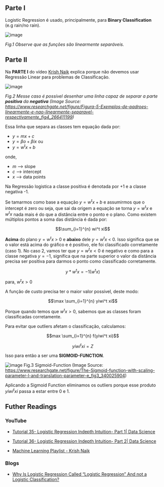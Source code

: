 ## Parte I
Logistic Regression é usado, principalmente, para **Binary Classification** (e.g rain/no rain).

![image](https://github.com/user-attachments/assets/8de06392-f58b-4e4e-af65-4a22ac4b75d5)

_Fig.1 Observe que as funções são linearmente separáveis._
## Parte II
Na **PARTE I** do vídeo [Krish Naik](https://www.youtube.com/watch?v=uFfsSgQgerw) explica porque não devemos usar Regressão Linear para problemas de Classificação.

![image](https://github.com/user-attachments/assets/830c48ba-86f5-4702-b50f-4603092dcae0)


_Fig.2 Messe caso é possível desenhar uma linha capaz de separar a parte **positiva** da **negativa** (Image Source: https://www.researchgate.net/figure/Figura-5-Exemplos-de-padroes-linearmente-e-nao-linearmente-separavel-respectivamente_fig4_266411199)_

Essa linha que separa as classes tem equação dada por:

- $y = mx + c$
- $y = \beta o + \beta ix$ ou
- $y = w^t x + b$

onde,

-  $m$ --> slope
-  $c$ --> intercept
-  $x$ --> data points

Na Regressão logistica a classe positiva é denotada por +1 e a classe negativa -1.

Se tamarmos como base a equação $y = w^t x + b$ e assumirmos que o intercept é zero ou seja, que sai da origem a equação se torna $y = w^t x$ e $w^t x$ nada mais é do que a distância entre o ponto e o plano. Como existem múltiplos pontos a soma das distância é dada por:

$$\sum_{i=1}^{n}  wi^t xi$$

**Acima** do plano  $y = w^t x$  > 0 e **abaixo** dele  $y = w^t x$  < 0. Isso significa que se o valor está acima do gráfico e é positivo, ele foi classificado corretamente (caso 1). No caso 2, vamos ter que $y = w^t x  < 0$ é negativo e como para a classe negativa $y= -1$, significa que na parte superior o valor da distância precisa ser positiva para darmos o ponto como classificado corretamente.


$$y*w^t x = -1(w^t x )$$

para, $w^t x > 0$


A função de custo precisa ter o maior valor possível, deste modo:

$$\max \sum_{i=1}^{n}  yiwi^t xi$$

Porque quando temos que $w^t x > 0$, sabemos que as classes foram classificadas corretamente.

Para evitar que outliers afetam o classificação, calculamos:

$$max \sum_{i=1}^{n} f(yiwi^t xi)$$

$$yiwi^t xi = Z$$

Isso para então a ser uma **SIGMOID-FUNCTION**.

![image](https://github.com/user-attachments/assets/9b562e8e-4470-4a4b-a357-96b424fd9385)
Fig.3 Sigmoid-Function (Image Source: https://www.researchgate.net/figure/The-Sigmoid-function-with-scaling-parameter-l-and-translation-parameter-e_fig3_340025904)

Aplicando a Sigmoid Function eliminamos os outliers porque esse produto  $yiwi^t xi$ passa a estar entre 0 e 1.

## Futher Readings

### YouTube
- [Tutorial 35- Logistic Regression Indepth Intuition- Part 1| Data Science](https://www.youtube.com/watch?v=L_xBe7MbPwk)

- [Tutorial 36- Logistic Regression Indepth Intuition- Part 2| Data Science](https://www.youtube.com/watch?v=uFfsSgQgerw)

- [Machine Learning Playlist - Krish Naik](https://www.youtube.com/watch?v=bPrmA1SEN2k&list=PLZoTAELRMXVPBTrWtJkn3wWQxZkmTXGwe)

### Blogs
- [Why Is Logistic Regression Called “Logistic Regression” And not a Logistic Classification?](https://medium.com/@praveenraj.gowd/why-is-logistic-regression-called-logistic-regression-and-not-a-logistic-classification-5a418293040d#:~:text=Linear%20regression%20gives%20a%20continuous,%E2%80%9CRegression%E2%80%9D%20in%20its%20name.)

